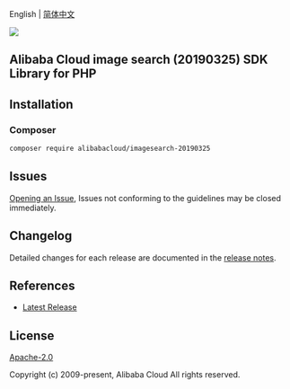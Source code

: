 English | [简体中文](README-CN.md)

![](https://aliyunsdk-pages.alicdn.com/icons/AlibabaCloud.svg)

## Alibaba Cloud image search (20190325) SDK Library for PHP

## Installation

### Composer

```bash
composer require alibabacloud/imagesearch-20190325
```

## Issues

[Opening an Issue](https://github.com/aliyun/alibabacloud-sdk/issues/new), Issues not conforming to the guidelines may be closed immediately.

## Changelog

Detailed changes for each release are documented in the [release notes](./ChangeLog.txt).

## References

* [Latest Release](https://github.com/aliyun/alibabacloud-sdk)

## License

[Apache-2.0](http://www.apache.org/licenses/LICENSE-2.0)

Copyright (c) 2009-present, Alibaba Cloud All rights reserved.
